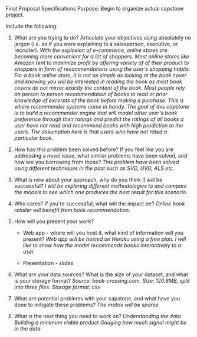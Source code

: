 Final Proposal Specifications
Purpose: Begin to organize actual capstone project.

Include the following:

1. What are you trying to do? Articulate your objectives using absolutely no jargon (i.e. as if you were explaining to a salesperson, executive, or recruiter).
*With the explosion of e-commerce, online stores are becoming more convenient for a lot of shoppers. Most online stores like Amazon tent to maximize profit by offering variety of of their product to shoppers in form of recommendations using the user's shopping habits. For a book online store, it is not as simple as looking at the book cover and knowing you will be interested in reading the book as most book covers do not mirror exactly the content of the book. Most people rely on person to person recommendation of books to read or prior knowledge of excerpts of the book before making a purchase. This is where recommender systems come in handy. The goal of this capstone is to build a recommender engine that will model other user's book preference through their ratings and predict the ratings of all books a user have not read and recommend books with high prediction to the users. The assumption here is that users who have not rated a particular book.*

2. How has this problem been solved before? If you feel like you are addressing a novel issue, what similar problems have been solved, and how are you borrowing from those?
 *This problem have been solved using different techniques in the past such as SVD, UVD, ALS etc.*

3. What is new about your approach, why do you think it will be successful?
  *I will be exploring different methodologies to and compare the models to see which one produces the best result for this scenario.*

4. Who cares? If you're successful, what will the impact be?
*Online book retailer will benefit from book recommendation.*

5. How will you present your work?
      * Web app - where will you host it, what kind of information will you present?
        *Web app will be hosted on Heroku using a free plan. I will like to show how the model recommends books interactively to a user*

      * Presentation - *slides*

6. What are your data sources? What is the size of your dataset, and what is your storage format?
  *Source: book-crossing.com.
  Size: 120.8MB, split into three files.
  Storage format: csv*

7. What are potential problems with your capstone, and what have you done to mitigate these problems?
*The matrix will be sparse*

8. What is the next thing you need to work on?
      *Understanding the data*
      *Building a minimum viable product*
      *Gauging how much signal might be in the data*
